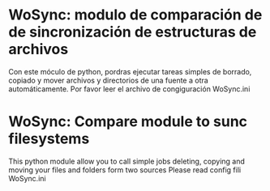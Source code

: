 # WoSync: modulo de comparación de de sincronización de estructuras de archivos
Con este móculo de python, pordras ejecutar tareas simples de borrado, copiado y mover archivos y directorios de una fuente a otra automáticamente.
Por favor leer el archivo de congiguración WoSync.ini

# WoSync: Compare module to sunc filesystems
This python module allow you to call simple jobs deleting, copying and moving your files and folders form two sources
Please read config fili WoSync.ini
